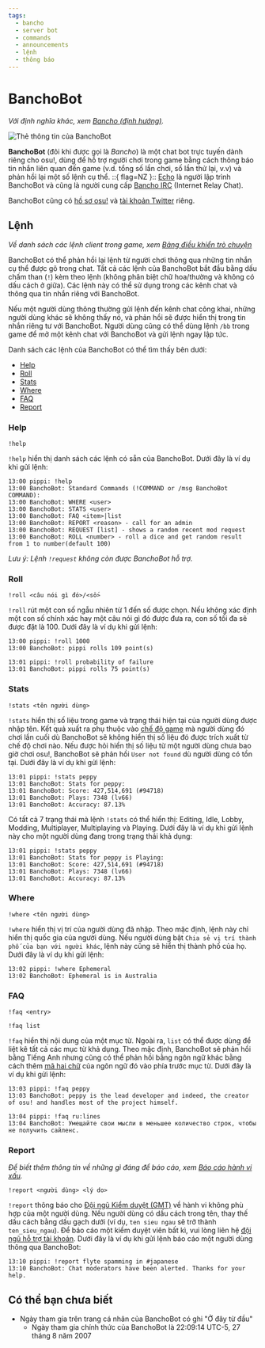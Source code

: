 ```yaml
---
tags:
  - bancho
  - server bot
  - commands
  - announcements
  - lệnh
  - thông báo
---
```


# BanchoBot

*Với định nghĩa khác, xem [Bancho (định hướng)](/wiki/Disambiguation/Bancho).*

![Thẻ thông tin của BanchoBot](img/BanchoBot.jpg "Thẻ thông tin của BanchoBot")

**BanchoBot** (đôi khi được gọi là *Bancho*) là một chat bot trực tuyến dành riêng cho osu!, dùng để hỗ trợ người chơi trong game bằng cách thông báo tin nhắn liên quan đến game (v.d. tổng số lần chơi, số lần thử lại, v.v) và phản hồi lại một số lệnh cụ thể. ::{ flag=NZ }:: [Echo](https://osu.ppy.sh/users/431) là người lập trình BanchoBot và cũng là người cung cấp [Bancho IRC](/wiki/Community/Internet_Relay_Chat) (Internet Relay Chat).

BanchoBot cũng có [hồ sơ osu!](https://osu.ppy.sh/users/3) và [tài khoản Twitter](https://twitter.com/banchoboat) riêng.

## Lệnh

*Về danh sách các lệnh client trong game, xem [Bảng điều khiển trò chuyện](/wiki/Client/Interface/Chat_console#commands-list)*

BanchoBot có thể phản hồi lại lệnh từ người chơi thông qua những tin nhắn cụ thể được gõ trong chat. Tất cả các lệnh của BanchoBot bắt đầu bằng dấu chấm than (`!`) kèm theo lệnh (không phân biệt chữ hoa/thường và không có dấu cách ở giữa). Các lệnh này có thể sử dụng trong các kênh chat và thông qua tin nhắn riêng với BanchoBot.

Nếu một người dùng thông thường gửi lệnh đến kênh chat công khai, những người dùng khác sẽ không thấy nó, và phản hồi sẽ được hiển thị trong tin nhắn riêng tư với BanchoBot. Người dùng cũng có thể dùng lệnh `/bb` trong game để mở một kênh chat với BanchoBot và gửi lệnh ngay lập tức.

Danh sách các lệnh của BanchoBot có thể tìm thấy bên dưới:

- [Help](#help)
- [Roll](#roll)
- [Stats](#stats)
- [Where](#where)
- [FAQ](#faq)
- [Report](#report)

### Help

```
!help
```

`!help` hiển thị danh sách các lệnh có sẵn của BanchoBot. Dưới đây là ví dụ khi gửi lệnh:

```
13:00 pippi: !help
13:00 BanchoBot: Standard Commands (!COMMAND or /msg BanchoBot COMMAND):
13:00 BanchoBot: WHERE <user>
13:00 BanchoBot: STATS <user>
13:00 BanchoBot: FAQ <item>|list
13:00 BanchoBot: REPORT <reason> - call for an admin
13:00 BanchoBot: REQUEST [list] - shows a random recent mod request
13:00 BanchoBot: ROLL <number> - roll a dice and get random result from 1 to number(default 100)
```

<!--note for editors: the code block above reflects the exact response from banchobot -->

*Lưu ý: Lệnh `!request` không còn được BanchoBot hỗ trợ.*

### Roll

```
!roll <câu nói gì đó>/<số>
```

`!roll` rút một con số ngẫu nhiên từ 1 đến số được chọn. Nếu không xác định một con số chính xác hay một câu nói gì đó được đưa ra, con số tối đa sẽ được đặt là 100. Dưới đây là ví dụ khi gửi lệnh:

```
13:00 pippi: !roll 1000
13:00 BanchoBot: pippi rolls 109 point(s)
```

```
13:01 pippi: !roll probability of failure
13:01 BanchoBot: pippi rolls 75 point(s)
```

### Stats

```
!stats <tên người dùng>
```

`!stats` hiển thị số liệu trong game và trạng thái hiện tại của người dùng được nhập tên. Kết quả xuất ra phụ thuộc vào [chế độ game](/wiki/Game_mode) mà người dùng đó chơi lần cuối dù BanchoBot sẽ không hiển thị số liệu đó được trích xuất từ chế độ chơi nào. Nếu được hỏi hiển thị số liệu từ một người dùng chưa bao giờ chơi osu!, BanchoBot sẽ phản hồi `User not found` dù người dùng có tồn tại. Dưới đây là ví dụ khi gửi lệnh:

```
13:01 pippi: !stats peppy
13:01 BanchoBot: Stats for peppy:
13:01 BanchoBot: Score: 427,514,691 (#94718)
13:01 BanchoBot: Plays: 7348 (lv66)
13:01 BanchoBot: Accuracy: 87.13%
```

Có tất cả 7 trạng thái mà lệnh `!stats` có thể hiển thị: Editing, Idle, Lobby, Modding, Multiplayer, Multiplaying và Playing. Dưới đây là ví dụ khi gửi lệnh này cho một người dùng đang trong trạng thái khả dụng:

```
13:01 pippi: !stats peppy
13:01 BanchoBot: Stats for peppy is Playing:
13:01 BanchoBot: Score: 427,514,691 (#94718)
13:01 BanchoBot: Plays: 7348 (lv66)
13:01 BanchoBot: Accuracy: 87.13%
```

### Where

```
!where <tên người dùng>
```

`!where` hiển thị vị trí của người dùng đã nhập. Theo mặc định, lệnh này chỉ hiển thị quốc gia của người dùng. Nếu người dùng bật `Chia sẻ vị trí thành phố của bạn với người khác`, lệnh này cũng sẽ hiển thị thành phố của họ. Dưới đây là ví dụ khi gửi lệnh:

```
13:02 pippi: !where Ephemeral
13:02 BanchoBot: Ephemeral is in Australia
```

### FAQ

```
!faq <entry>
```

```
!faq list
```

`!faq` hiển thị nội dung của một mục từ. Ngoài ra, `list` có thể được dùng để liệt kê tất cả các mục từ khả dụng. Theo mặc định, BanchoBot sẽ phản hồi bằng Tiếng Anh nhưng cũng có thể phản hồi bằng ngôn ngữ khác bằng cách thêm [mã hai chữ](/wiki/Article_styling_criteria/Formatting#locales) của ngôn ngữ đó vào phía trước mục từ. Dưới đây là ví dụ khi gửi lệnh:

```
13:03 pippi: !faq peppy
13:03 BanchoBot: peppy is the lead developer and indeed, the creator of osu! and handles most of the project himself.
```

```
13:04 pippi: !faq ru:lines
13:04 BanchoBot: Умещайте свои мысли в меньшее количество строк, чтобы не получить сайленс.
```

### Report

*Để biết thêm thông tin về những gì đáng để báo cáo, xem [Báo cáo hành vi xấu](/wiki/Reporting_bad_behaviour).*

```
!report <người dùng> <lý do>
```

`!report` thông báo cho [Đội ngũ Kiểm duyệt (GMT)](/wiki/People/Global_Moderation_Team) về hành vi không phù hợp của một người dùng. Nếu người dùng có dấu cách trong tên, thay thế dấu cách bằng dấu gạch dưới (ví dụ, `ten sieu ngau` sẽ trở thành `ten_sieu_ngau`). Để báo cáo một kiểm duyệt viên bất kì, vui lòng liên hệ [đội ngũ hỗ trợ tài khoản](/wiki/People/Account_support_team#support@ppy.sh). Dưới đây là ví dụ khi gửi lệnh báo cáo một người dùng thông qua BanchoBot:

```
13:10 pippi: !report flyte spamming in #japanese
13:10 BanchoBot: Chat moderators have been alerted. Thanks for your help.
```

## Có thể bạn chưa biết

- Ngày tham gia trên trang cá nhân của BanchoBot có ghi "Ở đây từ đầu"
  - Ngày tham gia chính thức của BanchoBot là 22:09:14 UTC-5, 27 tháng 8 năm 2007
